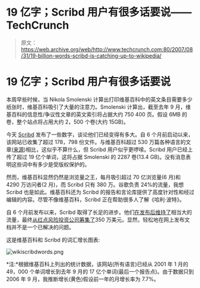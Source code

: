 # 19 亿字；Scribd 用户有很多话要说——TechCrunch

> 原文：<https://web.archive.org/web/http://www.techcrunch.com:80/2007/08/31/19-billion-words-scribd-is-catching-up-to-wikipedia/>

# 19 亿字；Scribd 用户有很多话要说

本周早些时候，当 Nikola Smolenski 计算出打印维基百科中的英文条目需要多少纸张时，维基百科吸引了大量的注意力。Smolenski 计算出，截至去年 9 月，维基百科的信息性/争议性文章的英文索引将占据大约 750 400 页。假设 6MB 的卷，整个站点将占用大约 2，500 个卷(大约 15GB)。

今天 [Scribd](https://web.archive.org/web/20210924083404/http://www.crunchbase.com/scribd) 发布了一些数字，谈论他们已经变得有多大。自 6 个月前启动以来，该网站已收集了超过 178，798 份文件。与维基百科超过 530 万篇各种语言的文章([来源](https://web.archive.org/web/20210924083404/http://stats.wikimedia.org/EN/TablesWikipediaZZ.htm))相比，这似乎不算什么，但 Scribd 用户似乎更啰嗦。Scribd 用户已经上传了超过 19 亿个单词，这将占据 Smolenski 的 2287 卷(13.4 GB)。没有消息表明这些词中有多少是受版权保护的。

然而，维基百科显然仍然是浏览量之王，每月吸引超过 70 亿浏览量(6 月)和 4290 万访问者(2 月)，而 Scribd 只有 380 万。谷歌负责 24%的流量，我想 Scribd 也是如此。维基百科还为 Scribd 的报告和言论库提供了高度针对性和经过编辑的内容。尽管不像维基百科，Scribd 正在帮助很多人了解《哈利·波特》。

自 6 个月前发布以来，Scribd 取得了长足的进步。他们[在发布后维持了](https://web.archive.org/web/20210924083404/http://www.beta.techcrunch.com/2007/03/25/scribd-growing-like-youtube/)相当大的流量，最终[从红点风险投资公司筹集了](https://web.archive.org/web/20210924083404/http://www.beta.techcrunch.com/2007/06/04/scribd-banks-35-million-from-redpoint/)350 万美元。显然，轻松地在网上发布文档并不是一个已解决的问题。

这是维基百科和 Scribd 的词汇增长图表:

![wikiscribdwords.png](img/f9b2bb7503a5b8c6626a7d205cfef380.png)

*注:*根据维基百科上列出的统计数据，该网站(所有语言)已经从 2001 年 1 月的 49，000 个单词增长到去年 9 月的 17 亿个单词(最后一个报告点)。由于数据只到 2006 年 9 月，我推断增长(黄色)假设前一年的月增长率为 7.7%。
